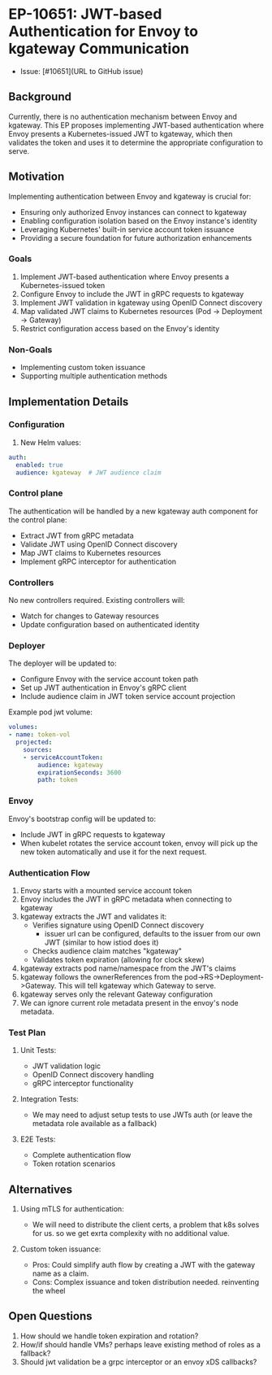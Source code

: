 # EP-10651: JWT-based Authentication for Envoy to kgateway Communication

* Issue: [#10651](URL to GitHub issue)

## Background

Currently, there is no authentication mechanism between Envoy and kgateway. This EP proposes implementing JWT-based authentication where Envoy presents a Kubernetes-issued JWT to kgateway, which then validates the token and uses it to determine the appropriate configuration to serve.

## Motivation

Implementing authentication between Envoy and kgateway is crucial for:
- Ensuring only authorized Envoy instances can connect to kgateway
- Enabling configuration isolation based on the Envoy instance's identity
- Leveraging Kubernetes' built-in service account token issuance
- Providing a secure foundation for future authorization enhancements

### Goals


1. Implement JWT-based authentication where Envoy presents a Kubernetes-issued token
2. Configure Envoy to include the JWT in gRPC requests to kgateway
3. Implement JWT validation in kgateway using OpenID Connect discovery
4. Map validated JWT claims to Kubernetes resources (Pod → Deployment → Gateway)
5. Restrict configuration access based on the Envoy's identity

### Non-Goals 

- Implementing custom token issuance
- Supporting multiple authentication methods


## Implementation Details

### Configuration

1. New Helm values:
```yaml
auth:
  enabled: true
  audience: kgateway  # JWT audience claim
```

### Control plane

The authentication will be handled by a new kgateway auth component for the control plane:
- Extract JWT from gRPC metadata
- Validate JWT using OpenID Connect discovery
- Map JWT claims to Kubernetes resources
- Implement gRPC interceptor for authentication

### Controllers

No new controllers required. Existing controllers will:
- Watch for changes to Gateway resources
- Update configuration based on authenticated identity

### Deployer

The deployer will be updated to:
- Configure Envoy with the service account token path
- Set up JWT authentication in Envoy's gRPC client
- Include audience claim in JWT token service account projection

Example pod jwt volume:

```yaml
volumes:
- name: token-vol
  projected:
    sources:
    - serviceAccountToken:
        audience: kgateway
        expirationSeconds: 3600
        path: token
```

### Envoy

Envoy's bootstrap config will be updated to:
- Include JWT in gRPC requests to kgateway
- When kubelet rotates the service account token, envoy will pick up the new token automatically and
  use it for the next request.

### Authentication Flow

1. Envoy starts with a mounted service account token
2. Envoy includes the JWT in gRPC metadata when connecting to kgateway
3. kgateway extracts the JWT and validates it:
   - Verifies signature using OpenID Connect discovery
     - issuer url can be configured, defaults to the issuer from our own JWT (similar to how istiod does it)
   - Checks audience claim matches "kgateway"
   - Validates token expiration (allowing for clock skew)
4. kgateway extracts pod name/namespace from the JWT's claims
5. kgateway follows the ownerReferences from the pod->RS->Deployment->Gateway. This will tell kgateway which Gateway to serve.
6. kgateway serves only the relevant Gateway configuration
7. We can ignore current role metadata present in the envoy's node metadata.

### Test Plan 

1. Unit Tests:
   - JWT validation logic
   - OpenID Connect discovery handling
   - gRPC interceptor functionality

2. Integration Tests:
   - We may need to adjust setup tests to use JWTs auth (or leave the metadata role available as a fallback)

3. E2E Tests:
   - Complete authentication flow
   - Token rotation scenarios

## Alternatives

1. Using mTLS for authentication:
   - We will need to distribute the client certs, a problem that k8s solves for us. so we 
     get exrta complexity with no additional value.

2. Custom token issuance:
   - Pros: Could simplify auth flow by creating a JWT with the gateway name as a claim.
   - Cons: Complex issuance and token distribution needed. reinventing the wheel

## Open Questions

1. How should we handle token expiration and rotation?
2. How/if should handle VMs? perhaps leave existing method of roles as a fallback?
3. Should jwt validation be a grpc interceptor or an envoy xDS callbacks?